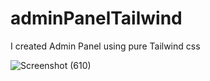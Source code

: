 # adminPanelTailwind
I created Admin Panel using pure Tailwind css

![Screenshot (610)](https://github.com/jcyadav/adminPanelTailwind/assets/82964912/f1bd1fa2-ffd2-4163-b7f6-e5aec652e8f0)
